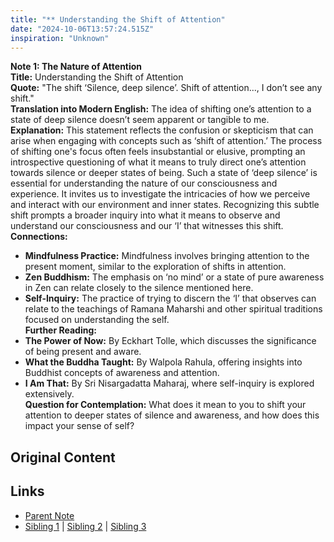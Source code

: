 ```yaml
---
title: "** Understanding the Shift of Attention"
date: "2024-10-06T13:57:24.515Z"
inspiration: "Unknown"
---
```


  
**Note 1: The Nature of Attention**  
**Title:** Understanding the Shift of Attention  
**Quote:** "The shift ‘Silence, deep silence’. Shift of attention..., I don’t see any shift."  
**Translation into Modern English:** The idea of shifting one’s attention to a state of deep silence doesn’t seem apparent or tangible to me.  
**Explanation:** This statement reflects the confusion or skepticism that can arise when engaging with concepts such as ‘shift of attention.’ The process of shifting one's focus often feels insubstantial or elusive, prompting an introspective questioning of what it means to truly direct one’s attention towards silence or deeper states of being. Such a state of ‘deep silence’ is essential for understanding the nature of our consciousness and experience. It invites us to investigate the intricacies of how we perceive and interact with our environment and inner states. Recognizing this subtle shift prompts a broader inquiry into what it means to observe and understand our consciousness and our ‘I’ that witnesses this shift.  
**Connections:**  
- **Mindfulness Practice:** Mindfulness involves bringing attention to the present moment, similar to the exploration of shifts in attention.  
- **Zen Buddhism:** The emphasis on ‘no mind’ or a state of pure awareness in Zen can relate closely to the silence mentioned here.  
- **Self-Inquiry:** The practice of trying to discern the ‘I’ that observes can relate to the teachings of Ramana Maharshi and other spiritual traditions focused on understanding the self.  
**Further Reading:**  
- **The Power of Now:** By Eckhart Tolle, which discusses the significance of being present and aware.  
- **What the Buddha Taught:** By Walpola Rahula, offering insights into Buddhist concepts of awareness and attention.  
- **I Am That:** By Sri Nisargadatta Maharaj, where self-inquiry is explored extensively.  
**Question for Contemplation:** What does it mean to you to shift your attention to deeper states of silence and awareness, and how does this impact your sense of self?  


## Original Content



## Links

- [Parent Note](/parent-note.md)
- [Sibling 1](/zettel1.md) | [Sibling 2](/zettel2.md) | [Sibling 3](/zettel3.md)
